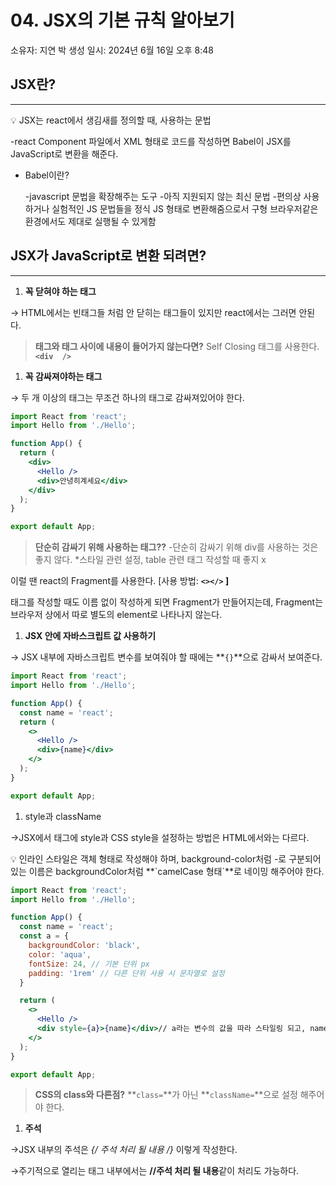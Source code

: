 # 04. JSX의 기본 규칙 알아보기

소유자: 지연 박
생성 일시: 2024년 6월 16일 오후 8:48

## JSX란?

---

<aside>
💡 JSX는 react에서 생김새를 정의할 때, 사용하는 문법

</aside>

-react Component 파일에서 XML 형태로 코드를 작성하면 Babel이 JSX를 JavaScript로 변환을 해준다.

- Babel이란?
    
    -javascript 문법을 확장해주는 도구
    -아직 지원되지 않는 최신 문법
    -편의상 사용하거나 실험적인 JS 문법들을 정식 JS 형태로 변환해줌으로서 구형 브라우저같은 환경에서도 제대로 실행될 수 있게함
    

## JSX가 JavaScript로 변환 되려면?

---

1. **꼭 닫혀야 하는 태그**

→ HTML에서는 빈태그들 처럼 안 닫히는 태그들이 있지만 react에서는 그러면 안된다.

> **태그와 태그 사이에 내용이 들어가지 않는다면?**
 Self Closing 태그를 사용한다.
**`<div  />`**
> 
1. **꼭 감싸져야하는 태그**

→ 두 개 이상의 태그는 무조건 하나의 태그로 감싸져있어야 한다.

```jsx
import React from 'react';
import Hello from './Hello';

function App() {
  return (
    <div>
      <Hello />
      <div>안녕히계세요</div>
    </div>
  );
}

export default App;

```

> **단순히 감싸기 위해 사용하는 태그??**
-단순히 감싸기 위해 div를 사용하는 것은 좋지 않다.
*스타일 관련 설정, table 관련 태그 작성할 때 좋지 x

이럴 땐 react의 Fragment를 사용한다.
[사용 방법: **`<></>` ]**

태그를 작성할 때도 이름 없이 작성하게 되면 Fragment가 만들어지는데, Fragment는 브라우저 상에서 따로 별도의 element로 나타나지 않는다.
> 
1. **JSX 안에 자바스크립트 값 사용하기**

→ JSX 내부에 자바스크립트 변수를 보여줘야 할 때에는 **`{}`**으로 감싸서 보여준다.

```jsx
import React from 'react';
import Hello from './Hello';

function App() {
  const name = 'react';
  return (
    <>
      <Hello />
      <div>{name}</div>
    </>
  );
}

export default App;
```

1. style과 className

→JSX에서 태그에 style과 CSS style을 설정하는 방법은 HTML에서와는 다르다.

<aside>
💡 인라인 스타일은 객체 형태로 작성해야 하며, background-color처럼 -로 구분되어 있는 이름은 backgroundColor처럼 **`camelCase 형태`**로 네이밍 해주어야 한다.

</aside>

```jsx
import React from 'react';
import Hello from './Hello';

function App() {
  const name = 'react';
  const a = {
    backgroundColor: 'black',
    color: 'aqua',
    fontSize: 24, // 기본 단위 px
    padding: '1rem' // 다른 단위 사용 시 문자열로 설정
  }

  return (
    <>
      <Hello />
      <div style={a}>{name}</div>// a라는 변수의 값을 따라 스타일링 되고, name(div 요소의 콘텐츠로 표시) 안의 내용을 출력한다.
    </>
  );
}

export default App;
```

> **CSS의 class와 다른점?**
**`class=`**가 아닌 **`className=`**으로 설정 해주어야 한다.
> 
1. **주석**

→JSX 내부의 주석은 **{/* 주석 처리 될 내용 */}** 이렇게 작성한다.

→주기적으로 열리는 태그 내부에서는 **//주석 처리 될 내용**같이 처리도 가능하다.